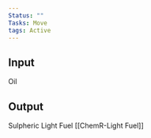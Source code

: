 ```yaml
---
Status: ""
Tasks: Move
tags: Active
---
```

## Input
Oil
## Output
Sulpheric Light Fuel [[ChemR-Light Fuel]]